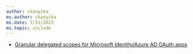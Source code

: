 ```yaml
---
author: ckanyika
ms.author: ckanyika
ms.date: 7/31/2023
ms.topic: include
---
```


- [Granular delegated scopes for Microsoft Identity/Azure AD OAuth apps](#granular-delegated-scopes-for-microsoft-identity-azure-ad-oauth-apps)
